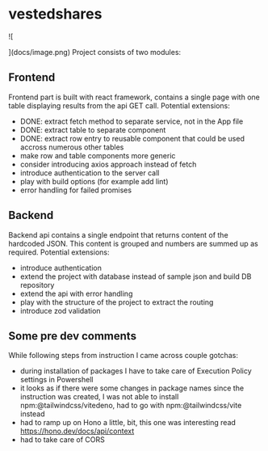 # vestedshares

![
    
](docs/image.png)
Project consists of two modules:

## Frontend
Frontend part is built with react framework, contains a single page with one table displaying results from the api GET call.
Potential extensions:
- DONE: extract fetch method to separate service, not in the App file
- DONE: extract table to separate component
- DONE: extract row entry to reusable component that could be used accross numerous other tables
- make row and table components more generic
- consider introducing axios approach instead of fetch
- introduce authentication to the server call
- play with build options (for example add lint)
- error handling for failed promises

## Backend
Backend api contains a single endpoint that returns content of the hardcoded JSON. This content is grouped and numbers are summed up as required.
Potential extensions:
- introduce authentication
- extend the project with database instead of sample json and build DB repository
- extend the api with error handling
- play with the structure of the project to extract the routing
- introduce zod validation


## Some pre dev comments
While following steps from instruction I came across couple gotchas:
- during installation of packages I have to take care of Execution Policy settings in Powershell
- it looks as if there were some changes in package names since the instruction was created, I was not able to install npm:@tailwindcss/vitedeno, had to go with npm:@tailwindcss/vite instead
- had to ramp up on Hono a little, bit, this one was interesting read https://hono.dev/docs/api/context
- had to take care of CORS


